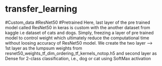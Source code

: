 # transfer_learning
#Custom_data
#ResNet50 #Pretrained
Here, last layer of the pre trained model called ResNet50 in keras is custom with the another dataset from kaggle i.e dataset of cats and dogs.
Simply, freezing a layer of pre trained model to control weight which ultimately reduce the computational time without loosing accuracy of ResNet50 model.
We create the two layer --> 1st layer as the lumpsum weights from resnet50_weights_tf_dim_ordering_tf_kernels_notop.h5 and second layer as Dense for 2-class classification, i.e., dog or cat using SoftMax activation
